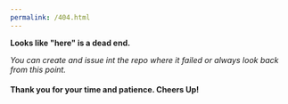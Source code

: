 ```yaml
---
permalink: /404.html
---
```



**Looks like "here" is a dead end.** 

_You can create and issue int the repo where it failed or always look back from this point._

#### Thank you for your time and patience. Cheers Up!
